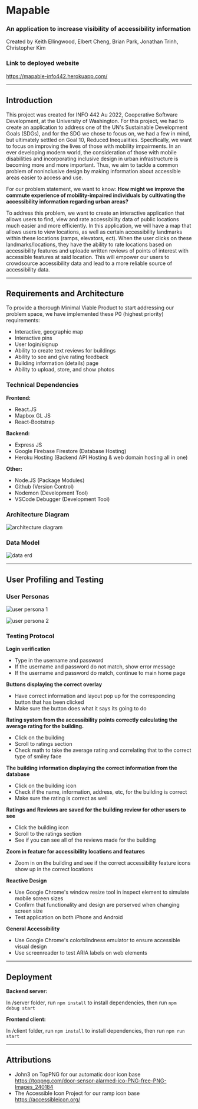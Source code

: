 # Mapable
### An application to increase visibility of accessibility information
Created by Keith Ellingwood, Elbert Cheng, Brian Park, Jonathan Trinh, Christopher Kim

### Link to deployed website
https://mapable-info442.herokuapp.com/
___

## Introduction

This project was created for INFO 442 Au 2022, Cooperative Software Development, at the University of Washington. For this project, we had to create an application to address one of the UN's Sustainable Development Goals (SDGs), and for the SDG we chose to focus on, we had a few in mind, but ultimately settled on Goal 10, Reduced Inequalities. Specifically, we want to focus on improving the lives of those with mobility impairments. In an ever developing modern world, the consideration of those with mobile disabilities and incorporating inclusive design in urban infrastructure is becoming more and more important. Thus, we aim to tackle a common problem of noninclusive design by making information about accessible areas easier to access and use.

For our problem statement, we want to know: **How might we improve the commute experience of mobility-impaired individuals by cultivating the accessibility information regarding urban areas?**

To address this problem, we want to create an interactive application that allows users to find, view and rate accessibility data of public locations much easier and more efficiently. In this application, we will have a map that allows users to view locations, as well as certain accessibility landmarks within these locations (ramps, elevators, ect). When the user clicks on these landmarks/locations, they have the ability to rate locations based on accessibility features and uploade written reviews of points of interest with accessible features at said location. This will empower our users to crowdsource accessibility data and lead to a more reliable source of accessibility data.

___

## Requirements and Architecture

To provide a thorough Minimal Viable Product to start addressing our problem space, we have implemented these P0 (highest priority) requirements:
- Interactive, geographic map
- Interactive pins
- User login/signup
- Ability to create text reviews for buildings
- Ability to see and give rating feedback
- Building information (details) page
- Ability to upload, store, and show photos

### Technical Dependencies

**Frontend:**
- React.JS
- Mapbox GL JS
- React-Bootstrap

**Backend:**
- Express JS
- Google Firebase Firestore (Database Hosting)
- Heroku Hosting (Backend API Hosting & web domain hosting all in one)

**Other:**
- Node.JS (Package Modules)
- Github (Version Control)
- Nodemon (Development Tool)
- VSCode Debugger (Development Tool)


### Architecture Diagram

![architecture diagram](diagram.png)

### Data Model

![data erd](erd.PNG)

___

## User Profiling and Testing

### User Personas

![user persona 1](user-persona-1.PNG)

![user persona 2](user-persona-2.PNG)

### Testing Protocol

**Login verification**
- Type in the username and password
- If the username and password do not match, show error message
- If the username and password do match, continue to main home page

**Buttons displaying the correct overlay**
- Have correct information and layout pop up for the corresponding button that has been clicked
- Make sure the button does what it says its going to do

**Rating system from the accessibility points correctly calculating the average rating for the building.**
- Click on the building
- Scroll to ratings section
- Check math to take the average rating and correlating that to the correct type of smiley face

**The building information displaying the correct information from the database**
- Click on the building icon
- Check if the name, information, address, etc, for the building is correct
- Make sure the rating is correct as well

**Ratings and Reviews are saved for the building review for other users to see**
- Click the building icon
- Scroll to the ratings section
- See if you can see all of the reviews made for the building

**Zoom in feature for accessibility locations and features**
- Zoom in on the building and see if the correct accessibility feature icons show up in the correct locations

**Reactive Design**
- Use Google Chrome's window resize tool in inspect element to simulate mobile screen sizes
- Confirm that functionality and design are perserved when changing screen size
- Test application on both iPhone and Android

**General Accessibility**
- Use Google Chrome's colorblindness emulator to ensure accessible visual design
- Use screenreader to test ARIA labels on web elements

___

## Deployment

**Backend server:**

In /server folder, run `npm install` to install dependencies, then run `npm debug start`

**Frontend client:**

In /client folder, run `npm install` to install dependencies, then run `npm run start`

___

## Attributions

- John3 on TopPNG for our automatic door icon base https://toppng.com/door-sensor-alarmed-ico-PNG-free-PNG-Images_240184
- The Accessible Icon Project for our ramp icon base https://accessibleicon.org/